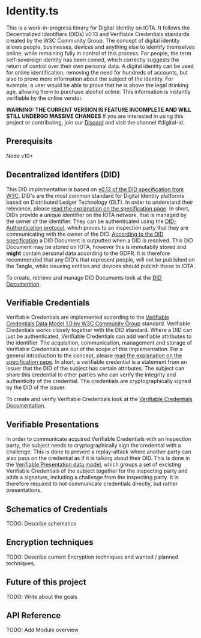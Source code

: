 # Identity.ts 

This is a work-in-progress library for Digital Identity on IOTA. It follows the Decentralized Identifiers (DIDs) v0.13 and Verifiable Credentials standards created by the W3C Community Group. 
The concept of digital identity allows people, businesses, devices and anything else to identify themselves online, while remaining fully in control of this process. 
For people, the term self-sovereign identity has been coined, which correctly suggests the return of control over their own personal data. 
A digital identity can be used for online identification, removing the need for hundreds of accounts, but also to prove more information about the subject of the identity. 
For example, a user would be able to prove that he is above the legal drinking age, allowing them to purchase alcohol online. 
This information is instantly verifiable by the online vendor.

**WARNING: THE CURRENT VERSION IS FEATURE INCOMPLETE AND WILL STILL UNDERGO MASSIVE CHANGES**
If you are interested in using this project or contributing, join our [Discord](discord.iota.org) and visit the channel #digital-id. 

## Prerequisits

Node v10+

## Decentralized Identifers (DID)

This DID implementation is based on [v0.13 of the DID specification from W3C](https://w3c-ccg.github.io/did-spec/).
DID's are the most common standard for Digital Identity platforms based on Distributed Ledger Technology (DLT). 
In order to understand their relevance, please [read the explanation on the specification page](https://w3c-ccg.github.io/did-spec/#introduction).
In short, DIDs provide a unique identifier on the IOTA network, that is managed by the owner of the identifier. 
They can be authenticated using the [DID-Authentication protocol](https://github.com/WebOfTrustInfo/rwot6-santabarbara/blob/master/final-documents/did-auth.md), which proves to an inspection party that they are communicating with the owner of the DID.
[According to the DID specification](https://w3c-ccg.github.io/did-spec/#did-documents) a DID Document is outputted when a DID is resolved. 
This DID Document may be stored on IOTA, however this is immutabily stored and **might** contain personal data according to the GDPR. 
It is therefore recommended that any DID's that represent people, will not be published on the Tangle, while issueing entities and devices should publish these to IOTA. 

To create, retrieve and manage DID Documents look at the [DID Documention](src/DID/README.md).

## Verifiable Credentials 

Verifiable Credentials are implemented according to the [Verifiable Credentials Data Model 1.0 by W3C Community Group](https://www.w3.org/TR/vc-data-model/) standard.
Verifiable Credentials works closely together with the DID standard. Where a DID can just be authenticated, Verifiable Credentials can add verifiable attributes to the identifier. 
The acquisition, communication, management and storage of Verifiable Credentials are out of the scope of this implementation. 
For a general introduction to the concept, please [read the explanation on the specification page](https://www.w3.org/TR/vc-data-model/#what-is-a-verifiable-credential).
In short, a verifiable credential is a statement from an issuer that the DID of the subject has certain attributes. The subject can share this credential to other parties who can verify the integrity and authenticity of the credential. 
The credentials are cryptographically signed by the DID of the issuer. 

To create and verify Verifiable Credentials look at the [Verifiable Credentials Documentation](src/VC/README.md).

## Verifiable Presentations

In order to communicate acquired Verifiable Credentials with an inspection party, the subject needs to cryptographically sign the credential with a challenge. This is done to prevent a replay-attack where another party can also pass on the credential as if it is talking about their DID. This is done in the [Verifiable Presentation data model](https://www.w3.org/TR/vc-data-model/#presentations), which groups a set of excisting Verifiable Credentials of the subject together for the inspecting party and adds a signature, including a challenge from the inspecting party. It is therefore required to not communicate credentials directly, but rather presentations.

## Schematics of Credentials

TODO: Describe schematics

## Encryption techniques

TODO: Describe current Encryption techniques and wanted / planned techniques.

## Future of this project

TODO: Write about the goals

## API Reference

TODO: Add Module overview

